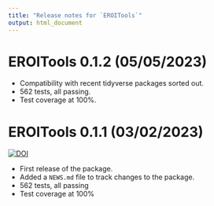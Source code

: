 ```yaml
---
title: "Release notes for `EROITools`"
output: html_document
---
```



# EROITools 0.1.2 (05/05/2023)

* Compatibility with recent tidyverse packages sorted out.
* 562 tests, all passing.
* Test coverage at 100%.


# EROITools 0.1.1 (03/02/2023)
 [![DOI](https://zenodo.org/badge/DOI/10.5281/zenodo.7696870.svg)](https://doi.org/10.5281/zenodo.7696870)

* First release of the package.
* Added a `NEWS.md` file to track changes to the package.
* 562 tests, all passing
* Test coverage at 100%